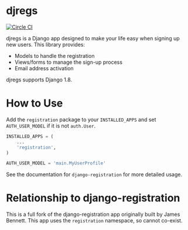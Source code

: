 djregs
======

[![Circle CI](https://circleci.com/gh/mypebble/djregs.svg?style=svg)](https://circleci.com/gh/mypebble/djregs)

djregs is a Django app designed to make your life easy when signing up new
users. This library provides:

* Models to handle the registration
* Views/forms to manage the sign-up process
* Email address activation

djregs supports Django 1.8.


How to Use
==========

Add the `registration` package to your `INSTALLED_APPS` and set
`AUTH_USER_MODEL` if it is not `auth.User`.

```python
INSTALLED_APPS = (
    ...
    'registration',
)

AUTH_USER_MODEL = 'main.MyUserProfile'
```

See the documentation for `django-registration` for more detailed usage.


Relationship to django-registration
===================================

This is a full fork of the django-registration app originally built by James
Bennett. This app uses the `registration` namespace, so cannot co-exist.
